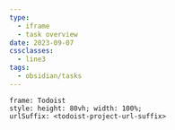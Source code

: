 ```yaml
---
type:
  - iframe
  - task overview
date: 2023-09-07
cssclasses:
  - line3
tags:
  - obsidian/tasks
---
```


```custom-frames
frame: Todoist
style: height: 80vh; width: 100%;
urlSuffix: <todoist-project-url-suffix>
```